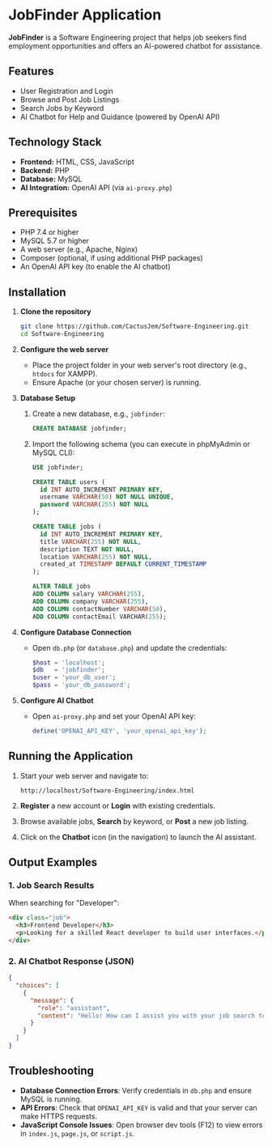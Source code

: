 # JobFinder Application

**JobFinder** is a Software Engineering project that helps job seekers find employment opportunities and offers an AI-powered chatbot for assistance.

## Features

* User Registration and Login
* Browse and Post Job Listings
* Search Jobs by Keyword
* AI Chatbot for Help and Guidance (powered by OpenAI API)

## Technology Stack

* **Frontend:** HTML, CSS, JavaScript
* **Backend:** PHP
* **Database:** MySQL
* **AI Integration:** OpenAI API (via `ai-proxy.php`)

## Prerequisites

* PHP 7.4 or higher
* MySQL 5.7 or higher
* A web server (e.g., Apache, Nginx)
* Composer (optional, if using additional PHP packages)
* An OpenAI API key (to enable the AI chatbot)

## Installation

1. **Clone the repository**

   ```bash
   git clone https://github.com/CactusJem/Software-Engineering.git
   cd Software-Engineering
   ```

2. **Configure the web server**

   * Place the project folder in your web server's root directory (e.g., `htdocs` for XAMPP).
   * Ensure Apache (or your chosen server) is running.

3. **Database Setup**

   1. Create a new database, e.g., `jobfinder`:

      ```sql
      CREATE DATABASE jobfinder;
      ```
   2. Import the following schema (you can execute in phpMyAdmin or MySQL CLI):

      ```sql
      USE jobfinder;

      CREATE TABLE users (
        id INT AUTO_INCREMENT PRIMARY KEY,
        username VARCHAR(50) NOT NULL UNIQUE,
        password VARCHAR(255) NOT NULL
      );

      CREATE TABLE jobs (
        id INT AUTO_INCREMENT PRIMARY KEY,
        title VARCHAR(255) NOT NULL,
        description TEXT NOT NULL,
        location VARCHAR(255) NOT NULL,
        created_at TIMESTAMP DEFAULT CURRENT_TIMESTAMP
      );

      ALTER TABLE jobs
      ADD COLUMN salary VARCHAR(255),
      ADD COLUMN company VARCHAR(255),
      ADD COLUMN contactNumber VARCHAR(50),
      ADD COLUMN contactEmail VARCHAR(255);
      ```

4. **Configure Database Connection**

   * Open `db.php` (or `database.php`) and update the credentials:

     ```php
     $host = 'localhost';
     $db   = 'jobfinder';
     $user = 'your_db_user';
     $pass = 'your_db_password';
     ```

5. **Configure AI Chatbot**

   * Open `ai-proxy.php` and set your OpenAI API key:

     ```php
     define('OPENAI_API_KEY', 'your_openai_api_key');
     ```

## Running the Application

1. Start your web server and navigate to:

   ```
   http://localhost/Software-Engineering/index.html
   ```
2. **Register** a new account or **Login** with existing credentials.
3. Browse available jobs, **Search** by keyword, or **Post** a new job listing.
4. Click on the **Chatbot** icon (in the navigation) to launch the AI assistant.

## Output Examples

### 1. Job Search Results

When searching for "Developer":

```html
<div class="job">
  <h3>Frontend Developer</h3>
  <p>Looking for a skilled React developer to build user interfaces.</p>
</div>
```

### 2. AI Chatbot Response (JSON)

```json
{
  "choices": [
    {
      "message": {
        "role": "assistant",
        "content": "Hello! How can I assist you with your job search today?"
      }
    }
  ]
}
```

## Troubleshooting

* **Database Connection Errors**: Verify credentials in `db.php` and ensure MySQL is running.
* **API Errors**: Check that `OPENAI_API_KEY` is valid and that your server can make HTTPS requests.
* **JavaScript Console Issues**: Open browser dev tools (F12) to view errors in `index.js`, `page.js`, or `script.js`.
